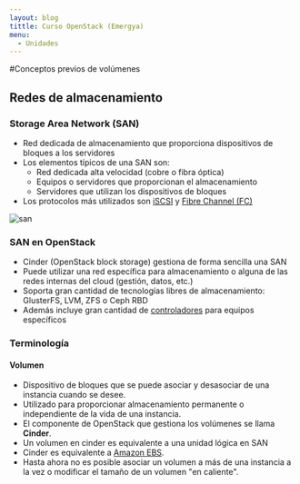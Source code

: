 ```yaml
---
layout: blog
tittle: Curso OpenStack (Emergya)
menu:
  - Unidades
---
```


#Conceptos previos de volúmenes

## Redes de almacenamiento

### Storage Area Network (SAN)

* Red dedicada de almacenamiento que proporciona dispositivos de bloques a los servidores
* Los elementos típicos de una SAN son:
	* Red dedicada alta velocidad (cobre o fibra óptica)
    * Equipos o servidores que proporcionan el almacenamiento
    * Servidores que utilizan los dispositivos de bloques
* Los protocolos más utilizados son [iSCSI](http://en.wikipedia.org/wiki/ISCSI) y [Fibre Channel (FC)](http://en.wikipedia.org/wiki/Fiber_channel)

![san](img/san.png)

### SAN en OpenStack

* Cinder (OpenStack block storage) gestiona de forma sencilla una SAN
* Puede utilizar una red específica para almacenamiento o alguna de las redes internas del cloud (gestión, datos, etc.)
* Soporta gran cantidad de tecnologías libres de almacenamiento: GlusterFS, LVM, ZFS o Ceph RBD
* Además incluye gran cantidad de [controladores](https://wiki.openstack.org/wiki/CinderSupportMatrix) para equipos específicos

### Terminología

#### Volumen

* Dispositivo de bloques que se puede asociar y desasociar de una instancia cuando se desee.
* Utilizado para proporcionar almacenamiento permanente o independiente de la vida de una instancia.
* El componente de OpenStack que gestiona los volúmenes se llama **Cinder**.
* Un volumen en cinder es equivalente a una unidad lógica en SAN
* Cinder es equivalente a [Amazon EBS](http://aws.amazon.com/es/ebs/).
* Hasta ahora no es posible asociar un volumen a más de una instancia a la vez o modificar el tamaño de un volumen "en caliente".

